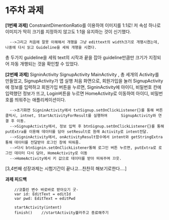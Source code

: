 # 1주차 과제

**[1번째 과제]**
ConstraintDimentionRatio를 이용하여 이미지를 1:1로!
저 속성 하나로 이미지가 딱히 크기를 지정하지 않고도 1:1을 유지하는 것이 신기했다.
      
      -->그리고 처음에 잘못 이해해서 개행을 그냥 edittext의 width크기로 개행시켰는데, 나중에 다시 읽고 Guideline을 세워 개행을 시켰다.

총 두가지 guideline을 세워 text의 시작과 끝을 잡아 guideline만큼만 크기가 지정되어 자동 개행되는 것을 확인할 수 있었다. 

**[2번째 과제]**
SigninActivity SignupActivity MainActivity , 총 세개의 Activity를 만들었고, SignupActivity가 앱 실행 처음 화면으로, 회원가입을 눌러 SignupActivity에 정보를 입력하고 회원가입 버튼을 누르면, SigninActivity에 아이디, 비밀번호 칸에 입력했던 정보가 뜨고, Login버튼을 누르면 HomeActivity로 이동하여 아이디, 비밀번호를 띄워주는 애플리케이션이다. 

      -->초기화면 SigninActivity에서 txtSignup.setOnClickListener{}를 통해 버튼 클릭시, intnet, StartActivityForResult를 실행하여      SignupActivity와 연결 후 이동.
      -->SignupActivity에서, 정보 입력 후 btnSignup.setOnClickListener{}를 통해 putExtra를 이용해 데이터를 담아 setResult로 원래 Activity로 intent전달.
      -->SigninActivity에서, onActivityResult함수에서 intent와 getStringExtra통해 데이터를 전달받아 로그인 창에 띄워줌.
      -->다시 btnSignin.setOnClickListener통해 로그인 버튼 누르면, putExtra로 로그인 데이터 다시 담아, HomeActivity로 이동
      -->HomeActivity에서 키 값으로 데이터를 받아 띄워주며 끄읏.


[3,4번째 성장과제는 시험기간이 끝나고...찬찬히 해보기로한다....]
    

**과제 피드백**

        //코틀린 변수 바로바로 받아오기 굿-
        var id: EditText = editId
        var pwd: EditText = editPwd
        
        startActivity(intent)
        finish()    //startActivity불러주고 종료해주기

